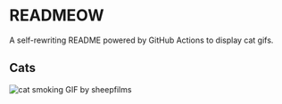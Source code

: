 # READMEOW

A self-rewriting README powered by GitHub Actions to display cat gifs.

## Cats

![cat smoking GIF by sheepfilms](https://media1.giphy.com/media/l0ExdMHUDKteztyfe/200.gif?cid=9acd02daep43tiqjjxxgapz5ju1e3wgqri9kwzr7yo1820y2&ep=v1_gifs_search&rid=200.gif&ct=g)
